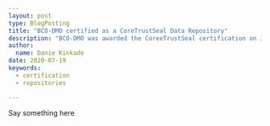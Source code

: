 ```yaml
---
layout: post
type: BlogPosting
title: "BCO-DMO certified as a CoreTrustSeal Data Repository"
description: "BCO-DMO was awarded the CoreeTrustSeal certification on July 13, 2020"
author: 
  name: Danie Kinkade
date: 2020-07-19
keywords: 
  - certification
  - repositories

---
```


Say something here
